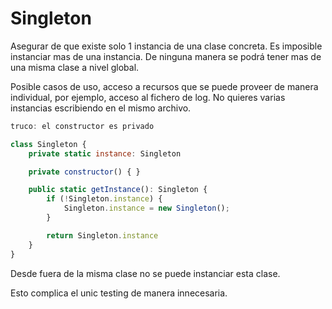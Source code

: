 # Singleton 

Asegurar de que existe solo 1 instancia de una clase concreta. Es imposible instanciar mas de una instancia. De ninguna manera se podrá tener mas de una misma clase a nivel global.

Posible casos de uso, acceso a recursos que se puede proveer de manera individual, por ejemplo, acceso al fichero de log. No quieres varias instancias escribiendo en el mismo archivo. 

```javascript
truco: el constructor es privado

class Singleton {
    private static instance: Singleton

    private constructor() { }

    public static getInstance(): Singleton {
        if (!Singleton.instance) {
            Singleton.instance = new Singleton();
        }

        return Singleton.instance
    }
}
```
Desde fuera de la misma clase no se puede instanciar esta clase.

Esto complica el unic testing de manera innecesaria.
